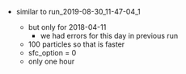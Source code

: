 - similar to run_2019-08-30_11-47-04_1

  - but only for 2018-04-11
    - we had errors for this day in previous run
  - 100 particles so that is faster 
  - sfc_option = 0 
  - only one hour 
